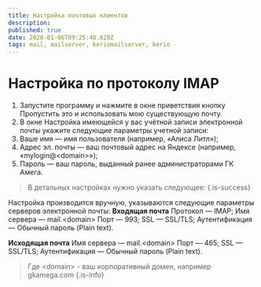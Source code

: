```yaml
---
title: Настройка почтовых клиентов
description: 
published: true
date: 2020-01-06T09:25:48.628Z
tags: mail, mailserver, keriomailserver, kerio
---
```


# Настройка по протоколу IMAP
1. Запустите программу и нажмите в окне приветствия кнопку Пропустить это и использовать мою существующую почту.
2. В окне Настройка имеющейся у вас учётной записи электронной почты укажите следующие параметры учетной записи:
3. Ваше имя — имя пользователя (например, «Алиса Литл»);
4. Адрес эл. почты — ваш почтовый адрес на Яндексе (например, «mylogin@\<domain>»);
5. Пароль — ваш пароль, выданный ранее администраторами ГК Амега.


> В детальных настройках нужно указать следующее:
{.is-success}

Настройка производится вручную, указываются следующие параметры серверов электронной почты:
**Входящая почта**
Протокол — IMAP;
Имя сервера — mail.\<domain>
Порт — 993;
SSL — SSL/TLS;
Аутентификация — Обычный пароль (Plain text).

**Исходящая почта**
Имя сервера — mail.\<domain>
Порт — 465;
SSL — SSL/TLS;
Аутентификация — Обычный пароль (Plain text).

> Где \<domain> - ваш корпоративный домен, например gkamega.com
{.is-info}

